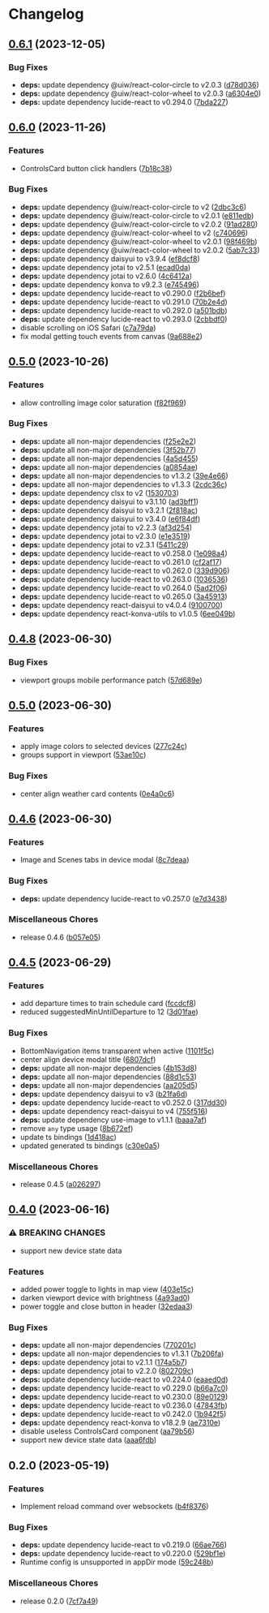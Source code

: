 # Changelog

## [0.6.1](https://github.com/FruitieX/homectl-next/compare/v0.6.0...v0.6.1) (2023-12-05)


### Bug Fixes

* **deps:** update dependency @uiw/react-color-circle to v2.0.3 ([d78d036](https://github.com/FruitieX/homectl-next/commit/d78d036629b7cdbfdbf05ad66ff3772b0c2dbe6b))
* **deps:** update dependency @uiw/react-color-wheel to v2.0.3 ([a6304e0](https://github.com/FruitieX/homectl-next/commit/a6304e074c453a5290c63333828c565322d96eec))
* **deps:** update dependency lucide-react to v0.294.0 ([7bda227](https://github.com/FruitieX/homectl-next/commit/7bda2274a18671811c7fb7eea7b261afdf7a2838))

## [0.6.0](https://github.com/FruitieX/homectl-next/compare/v0.5.0...v0.6.0) (2023-11-26)


### Features

* ControlsCard button click handlers ([7b18c38](https://github.com/FruitieX/homectl-next/commit/7b18c3848d6095c03a6657d5f275cf5c256d8a93))


### Bug Fixes

* **deps:** update dependency @uiw/react-color-circle to v2 ([2dbc3c6](https://github.com/FruitieX/homectl-next/commit/2dbc3c6d928127753021568a1e7987873696f066))
* **deps:** update dependency @uiw/react-color-circle to v2.0.1 ([e811edb](https://github.com/FruitieX/homectl-next/commit/e811edbd4962d06be87d8de71598cdabde190ff8))
* **deps:** update dependency @uiw/react-color-circle to v2.0.2 ([91ad280](https://github.com/FruitieX/homectl-next/commit/91ad280b6d2e377c3a473ce89006051b8511a274))
* **deps:** update dependency @uiw/react-color-wheel to v2 ([c740696](https://github.com/FruitieX/homectl-next/commit/c7406960fae9f15580828e2b8e1c8493e5e3b582))
* **deps:** update dependency @uiw/react-color-wheel to v2.0.1 ([98f469b](https://github.com/FruitieX/homectl-next/commit/98f469b54e734125d12e7f4de366c43f0513b076))
* **deps:** update dependency @uiw/react-color-wheel to v2.0.2 ([5ab7c33](https://github.com/FruitieX/homectl-next/commit/5ab7c334f17c5f9309fa9cf308dc7ca204607517))
* **deps:** update dependency daisyui to v3.9.4 ([ef8dcf8](https://github.com/FruitieX/homectl-next/commit/ef8dcf8e080ce89312e5535c46ca1bbf26f26e9f))
* **deps:** update dependency jotai to v2.5.1 ([ecad0da](https://github.com/FruitieX/homectl-next/commit/ecad0daddc38884d286c2dc7f21ec24e64ecd459))
* **deps:** update dependency jotai to v2.6.0 ([4c6412a](https://github.com/FruitieX/homectl-next/commit/4c6412a6dfd471a4149a885c6dbdfdaff570f0e3))
* **deps:** update dependency konva to v9.2.3 ([e745496](https://github.com/FruitieX/homectl-next/commit/e74549698e0037f3e1d244944144b92d34c0221a))
* **deps:** update dependency lucide-react to v0.290.0 ([f2b6bef](https://github.com/FruitieX/homectl-next/commit/f2b6bef47dffede0df302cc4f904f076dbae57e4))
* **deps:** update dependency lucide-react to v0.291.0 ([70b2e4d](https://github.com/FruitieX/homectl-next/commit/70b2e4d3271220d93b67b3a5d481288deca0c380))
* **deps:** update dependency lucide-react to v0.292.0 ([a501bdb](https://github.com/FruitieX/homectl-next/commit/a501bdb8688c0286468ca892894855febb2e39da))
* **deps:** update dependency lucide-react to v0.293.0 ([2cbbdf0](https://github.com/FruitieX/homectl-next/commit/2cbbdf0d44151080d6db9c63f262c8467ee7a65f))
* disable scrolling on iOS Safari ([c7a79da](https://github.com/FruitieX/homectl-next/commit/c7a79da519cf12724d6ca28e9903713001591637))
* fix modal getting touch events from canvas ([9a688e2](https://github.com/FruitieX/homectl-next/commit/9a688e22435df02a6780a5178d001da2331426c3))

## [0.5.0](https://github.com/FruitieX/homectl-next/compare/v0.4.8...v0.5.0) (2023-10-26)

### Features

- allow controlling image color saturation ([f82f969](https://github.com/FruitieX/homectl-next/commit/f82f969c46964a5f46d9d160b37577ce8c1e3759))

### Bug Fixes

- **deps:** update all non-major dependencies ([f25e2e2](https://github.com/FruitieX/homectl-next/commit/f25e2e2bbc1cf5fcd0691d3bd8abb8b17c39a91f))
- **deps:** update all non-major dependencies ([3f52b77](https://github.com/FruitieX/homectl-next/commit/3f52b779510d9c7681a3f3267495f97491b78f48))
- **deps:** update all non-major dependencies ([4a5d455](https://github.com/FruitieX/homectl-next/commit/4a5d45571dc86b02da4180194370cc73fdf2a03e))
- **deps:** update all non-major dependencies ([a0854ae](https://github.com/FruitieX/homectl-next/commit/a0854ae9ef73107bf08aeb6f4f722d47c538b7e9))
- **deps:** update all non-major dependencies to v1.3.2 ([39e4e66](https://github.com/FruitieX/homectl-next/commit/39e4e661f64ebc98bf5dd8a4e474b1e855e52f85))
- **deps:** update all non-major dependencies to v1.3.3 ([2cdc36c](https://github.com/FruitieX/homectl-next/commit/2cdc36cb0be606bc75c7b8123abc41d6b8104dbb))
- **deps:** update dependency clsx to v2 ([1530703](https://github.com/FruitieX/homectl-next/commit/1530703a7b46e667b2436e44355e7d026702b138))
- **deps:** update dependency daisyui to v3.1.10 ([ad3bff1](https://github.com/FruitieX/homectl-next/commit/ad3bff1a3b517ed88a299c2c69bf7b24a8480f2e))
- **deps:** update dependency daisyui to v3.2.1 ([2f818ac](https://github.com/FruitieX/homectl-next/commit/2f818ac191ecff436b6b48a08f720041e03a731e))
- **deps:** update dependency daisyui to v3.4.0 ([e6f84df](https://github.com/FruitieX/homectl-next/commit/e6f84df5e2aa8be18dc14ef58e718b8aa3eb4779))
- **deps:** update dependency jotai to v2.2.3 ([af3d254](https://github.com/FruitieX/homectl-next/commit/af3d2548f0ab7f3aaa9c192e4ef724350de7aeac))
- **deps:** update dependency jotai to v2.3.0 ([e1e3519](https://github.com/FruitieX/homectl-next/commit/e1e3519212de43df5a13d5f86cdef0b74e6def50))
- **deps:** update dependency jotai to v2.3.1 ([5411c29](https://github.com/FruitieX/homectl-next/commit/5411c29c3cbd95b62a4c05e000ab4ba2e15e9026))
- **deps:** update dependency lucide-react to v0.258.0 ([1e098a4](https://github.com/FruitieX/homectl-next/commit/1e098a40c6f6522b0add6d67dac3e9eb4dae3505))
- **deps:** update dependency lucide-react to v0.261.0 ([cf2af17](https://github.com/FruitieX/homectl-next/commit/cf2af171de9c23a2ad025f6bbbf9a367a1e59841))
- **deps:** update dependency lucide-react to v0.262.0 ([339d906](https://github.com/FruitieX/homectl-next/commit/339d906b8178347e1a46673665db095994f9e44e))
- **deps:** update dependency lucide-react to v0.263.0 ([1036536](https://github.com/FruitieX/homectl-next/commit/1036536917fd6d8bfceb099e89b1647364cc8bc7))
- **deps:** update dependency lucide-react to v0.264.0 ([5ad2f06](https://github.com/FruitieX/homectl-next/commit/5ad2f06db134f33c69eea91413b0cabaeb4be92c))
- **deps:** update dependency lucide-react to v0.265.0 ([3a45913](https://github.com/FruitieX/homectl-next/commit/3a459130e533db497b8698f604373b801f732c49))
- **deps:** update dependency react-daisyui to v4.0.4 ([9100700](https://github.com/FruitieX/homectl-next/commit/91007008cdb5eb3a4bf861645a54cab5798b23e8))
- **deps:** update dependency react-konva-utils to v1.0.5 ([6ee049b](https://github.com/FruitieX/homectl-next/commit/6ee049b94080991bf6d21638aea07c116d2be84e))

## [0.4.8](https://github.com/FruitieX/homectl-next/compare/v0.4.7...v0.4.8) (2023-06-30)

### Bug Fixes

- viewport groups mobile performance patch ([57d689e](https://github.com/FruitieX/homectl-next/commit/57d689ec0ad45e11b3d0ee90ffff1d74f5aa876e))

## [0.5.0](https://github.com/FruitieX/homectl-next/compare/v0.4.6...v0.5.0) (2023-06-30)

### Features

- apply image colors to selected devices ([277c24c](https://github.com/FruitieX/homectl-next/commit/277c24c31bf7ddc4a7df0ea76b51465784583a47))
- groups support in viewport ([53ae10c](https://github.com/FruitieX/homectl-next/commit/53ae10c2327e28b8e048e4703ef5f87a29976262))

### Bug Fixes

- center align weather card contents ([0e4a0c6](https://github.com/FruitieX/homectl-next/commit/0e4a0c6c7ddc7f4bf53b942001b927f17892f48d))

## [0.4.6](https://github.com/FruitieX/homectl-next/compare/v0.4.5...v0.4.6) (2023-06-30)

### Features

- Image and Scenes tabs in device modal ([8c7deaa](https://github.com/FruitieX/homectl-next/commit/8c7deaa1f54fcedebd8539cbc37a9cf7f22c3c6b))

### Bug Fixes

- **deps:** update dependency lucide-react to v0.257.0 ([e7d3438](https://github.com/FruitieX/homectl-next/commit/e7d3438c9a935e59692b38df3aba52143bea028b))

### Miscellaneous Chores

- release 0.4.6 ([b057e05](https://github.com/FruitieX/homectl-next/commit/b057e059e6c4969f4b4d831c3cfc50aa97049d3e))

## [0.4.5](https://github.com/FruitieX/homectl-next/compare/v0.4.0...v0.4.5) (2023-06-29)

### Features

- add departure times to train schedule card ([fccdcf8](https://github.com/FruitieX/homectl-next/commit/fccdcf84f67483b60d0c1c99a6bc42476960c811))
- reduced suggestedMinUntilDeparture to 12 ([3d01fae](https://github.com/FruitieX/homectl-next/commit/3d01fae0dd886c7f4c503983bf16a0d2143723e8))

### Bug Fixes

- BottomNavigation items transparent when active ([1101f5c](https://github.com/FruitieX/homectl-next/commit/1101f5cd4e5a7d080f1c2858499147b353aa5465))
- center align device modal title ([6807dcf](https://github.com/FruitieX/homectl-next/commit/6807dcf1b068a8ea152981a4afd252a68e26eca6))
- **deps:** update all non-major dependencies ([4b153d8](https://github.com/FruitieX/homectl-next/commit/4b153d84cac4ce6cb6c9088a0ad9c421b46f1ff7))
- **deps:** update all non-major dependencies ([88d1c53](https://github.com/FruitieX/homectl-next/commit/88d1c532f1efa62eaee3028e24dac24613bc7d79))
- **deps:** update all non-major dependencies ([aa205d5](https://github.com/FruitieX/homectl-next/commit/aa205d5ab6f27523181023af5a22468d43935b7f))
- **deps:** update dependency daisyui to v3 ([b21fa6d](https://github.com/FruitieX/homectl-next/commit/b21fa6d7a04f0aec3504c76e7a4bfdfc2e3a4795))
- **deps:** update dependency lucide-react to v0.252.0 ([317dd30](https://github.com/FruitieX/homectl-next/commit/317dd302939fe91c738637e6708f7cc3b033b98d))
- **deps:** update dependency react-daisyui to v4 ([755f516](https://github.com/FruitieX/homectl-next/commit/755f51600ca3ddfa07996e37238518c6f6d3b9a2))
- **deps:** update dependency use-image to v1.1.1 ([baaa7af](https://github.com/FruitieX/homectl-next/commit/baaa7afc52f35256fa6d26be200206fc61b6c57d))
- remove `any` type usage ([8b672ef](https://github.com/FruitieX/homectl-next/commit/8b672ef373cc9721e6fd335498473e9fe5064403))
- update ts bindings ([1d418ac](https://github.com/FruitieX/homectl-next/commit/1d418ac19a8cab58c85d5855f15021a83b4ec8bd))
- updated generated ts bindings ([c30e0a5](https://github.com/FruitieX/homectl-next/commit/c30e0a5db41a41d2d92402b834bf1312093a414b))

### Miscellaneous Chores

- release 0.4.5 ([a026297](https://github.com/FruitieX/homectl-next/commit/a0262977d2e358bb818862ecd897152cbaf3adbf))

## [0.4.0](https://github.com/FruitieX/homectl-next/compare/v0.2.0...v0.4.0) (2023-06-16)

### ⚠ BREAKING CHANGES

- support new device state data

### Features

- added power toggle to lights in map view ([403e15c](https://github.com/FruitieX/homectl-next/commit/403e15c1d908a3ae8aa082d0bcd0b3be9f3ca22e))
- darken viewport device with brightness ([4a93ad0](https://github.com/FruitieX/homectl-next/commit/4a93ad0ad4cfd6ab758abfb977811a2f4d838a4d))
- power toggle and close button in header ([32edaa3](https://github.com/FruitieX/homectl-next/commit/32edaa3af8340ebe0144cb702ceddbbdf18e5cf8))

### Bug Fixes

- **deps:** update all non-major dependencies ([770201c](https://github.com/FruitieX/homectl-next/commit/770201c649bdbb142d1669d2b4bc8eaeebadfd57))
- **deps:** update all non-major dependencies to v1.3.1 ([7b206fa](https://github.com/FruitieX/homectl-next/commit/7b206fab5006cfdf0e2b6020f56e33c6d5f4f389))
- **deps:** update dependency jotai to v2.1.1 ([174a5b7](https://github.com/FruitieX/homectl-next/commit/174a5b72a8d90b1a2295587ae17858f027fa770c))
- **deps:** update dependency jotai to v2.2.0 ([802709c](https://github.com/FruitieX/homectl-next/commit/802709c5c824fc429460e037dbad2d4b9cfefad7))
- **deps:** update dependency lucide-react to v0.224.0 ([eaaed0d](https://github.com/FruitieX/homectl-next/commit/eaaed0dfca87695a1b755a8f9adb190a83ac9f74))
- **deps:** update dependency lucide-react to v0.229.0 ([b66a7c0](https://github.com/FruitieX/homectl-next/commit/b66a7c06d393eb060023098aa85bbd052824fae7))
- **deps:** update dependency lucide-react to v0.230.0 ([89e0129](https://github.com/FruitieX/homectl-next/commit/89e0129f762380a9039bd04eb7d508548eee24f4))
- **deps:** update dependency lucide-react to v0.236.0 ([47843fb](https://github.com/FruitieX/homectl-next/commit/47843fb26674493621dd5e226d81076dd848be1a))
- **deps:** update dependency lucide-react to v0.242.0 ([1b942f5](https://github.com/FruitieX/homectl-next/commit/1b942f5cf78c4372f7cc5e545a95116616d69630))
- **deps:** update dependency react-konva to v18.2.9 ([ae7310e](https://github.com/FruitieX/homectl-next/commit/ae7310e6ce8821c36dcafc847af607c77c2213a0))
- disable useless ControlsCard component ([aa79b56](https://github.com/FruitieX/homectl-next/commit/aa79b56178249c6e5fd1e2668816ac644b3c708b))
- support new device state data ([aaa6fdb](https://github.com/FruitieX/homectl-next/commit/aaa6fdb93e72d8f47a4ccf8e4019bdd82c4fb582))

## 0.2.0 (2023-05-19)

### Features

- Implement reload command over websockets ([b4f8376](https://github.com/FruitieX/homectl-next/commit/b4f837673307f7f4f6acb7b46b1d190ddcef53df))

### Bug Fixes

- **deps:** update dependency lucide-react to v0.219.0 ([66ae766](https://github.com/FruitieX/homectl-next/commit/66ae76653729de71e4c42e0364f8fa20af4836e2))
- **deps:** update dependency lucide-react to v0.220.0 ([529bf1e](https://github.com/FruitieX/homectl-next/commit/529bf1ee396b417e456d73b4dc77d17ba5c45d41))
- Runtime config is unsupported in appDir mode ([59c248b](https://github.com/FruitieX/homectl-next/commit/59c248b7edec2bf67411684247ff3a37169f5b6e))

### Miscellaneous Chores

- release 0.2.0 ([7cf7a49](https://github.com/FruitieX/homectl-next/commit/7cf7a49b860a91a8b0b643a5de7f217bdd12ac69))
